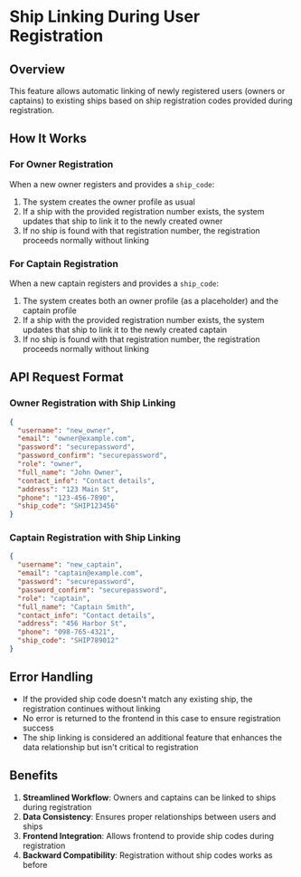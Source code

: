 # Ship Linking During User Registration

## Overview

This feature allows automatic linking of newly registered users (owners or captains) to existing ships based on ship registration codes provided during registration.

## How It Works

### For Owner Registration

When a new owner registers and provides a `ship_code`:

1. The system creates the owner profile as usual
2. If a ship with the provided registration number exists, the system updates that ship to link it to the newly created owner
3. If no ship is found with that registration number, the registration proceeds normally without linking

### For Captain Registration

When a new captain registers and provides a `ship_code`:

1. The system creates both an owner profile (as a placeholder) and the captain profile
2. If a ship with the provided registration number exists, the system updates that ship to link it to the newly created captain
3. If no ship is found with that registration number, the registration proceeds normally without linking

## API Request Format

### Owner Registration with Ship Linking

```json
{
  "username": "new_owner",
  "email": "owner@example.com",
  "password": "securepassword",
  "password_confirm": "securepassword",
  "role": "owner",
  "full_name": "John Owner",
  "contact_info": "Contact details",
  "address": "123 Main St",
  "phone": "123-456-7890",
  "ship_code": "SHIP123456"
}
```

### Captain Registration with Ship Linking

```json
{
  "username": "new_captain",
  "email": "captain@example.com",
  "password": "securepassword",
  "password_confirm": "securepassword",
  "role": "captain",
  "full_name": "Captain Smith",
  "contact_info": "Contact details",
  "address": "456 Harbor St",
  "phone": "098-765-4321",
  "ship_code": "SHIP789012"
}
```

## Error Handling

- If the provided ship code doesn't match any existing ship, the registration continues without linking
- No error is returned to the frontend in this case to ensure registration success
- The ship linking is considered an additional feature that enhances the data relationship but isn't critical to registration

## Benefits

1. **Streamlined Workflow**: Owners and captains can be linked to ships during registration
2. **Data Consistency**: Ensures proper relationships between users and ships
3. **Frontend Integration**: Allows frontend to provide ship codes during registration
4. **Backward Compatibility**: Registration without ship codes works as before
